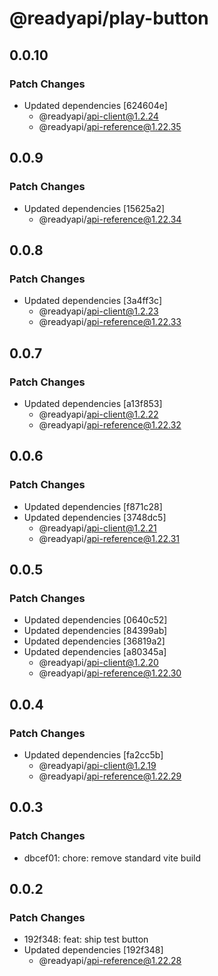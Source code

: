 # @readyapi/play-button

## 0.0.10

### Patch Changes

- Updated dependencies [624604e]
  - @readyapi/api-client@1.2.24
  - @readyapi/api-reference@1.22.35

## 0.0.9

### Patch Changes

- Updated dependencies [15625a2]
  - @readyapi/api-reference@1.22.34

## 0.0.8

### Patch Changes

- Updated dependencies [3a4ff3c]
  - @readyapi/api-client@1.2.23
  - @readyapi/api-reference@1.22.33

## 0.0.7

### Patch Changes

- Updated dependencies [a13f853]
  - @readyapi/api-client@1.2.22
  - @readyapi/api-reference@1.22.32

## 0.0.6

### Patch Changes

- Updated dependencies [f871c28]
- Updated dependencies [3748dc5]
  - @readyapi/api-client@1.2.21
  - @readyapi/api-reference@1.22.31

## 0.0.5

### Patch Changes

- Updated dependencies [0640c52]
- Updated dependencies [84399ab]
- Updated dependencies [36819a2]
- Updated dependencies [a80345a]
  - @readyapi/api-client@1.2.20
  - @readyapi/api-reference@1.22.30

## 0.0.4

### Patch Changes

- Updated dependencies [fa2cc5b]
  - @readyapi/api-client@1.2.19
  - @readyapi/api-reference@1.22.29

## 0.0.3

### Patch Changes

- dbcef01: chore: remove standard vite build

## 0.0.2

### Patch Changes

- 192f348: feat: ship test button
- Updated dependencies [192f348]
  - @readyapi/api-reference@1.22.28
